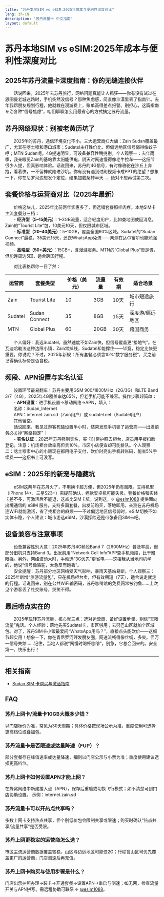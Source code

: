 ```yaml
---
title: "苏丹本地SIM vs eSIM:2025年成本与便利性深度对比"
lang: zh-CN
description: "苏丹流量卡 中文指南"
layout: default
---
```

# 苏丹本地SIM vs eSIM:2025年成本与便利性深度对比

## 2025年苏丹流量卡深度指南：你的无缝连接伙伴

　　话说回来，2025年去苏丹旅行，网络问题真能让人抓狂——你有没有试过在恩图曼老城迷路时，手机突然没信号？那种焦虑感，简直像沙漠里丢了指南针。去年我帮朋友规划行程，他就栽在漫游费上，账单高得差点报警。别担心，这篇指南专治各种“信号焦虑”，咱们聊聊怎么用最省心的方式搞定苏丹流量。

## 苏丹网络现状：别被老黄历坑了

　　2025年的苏丹，通信环境变化不小。三大运营商扛大旗：Zain Sudan覆盖最广，尤其在喀土穆和港口城市；Sudatel主打性价比，但偏远地区信号弱得像蚊子哼；MTN Sudan呢，4G提速明显，可设备兼容性稍挑剔。个人观察一：去年雨季，我亲眼见Zain的基站靠太阳能供电，阴天时网速慢得像老牛拉车——这细节很少人提，但真影响体验。话说回来，苏丹的4G信号，有时像骆驼在沙丘上奔跑，看着快，一不留神就陷进沙坑。你有没有遇到过刷视频卡成PPT的绝望？想象一下，你在尼罗河边想发个定位，结果加载条转半天……绝对不想再试第二次。

## 套餐价格与运营商对比（2025年最新）

　　价格这块儿，2025年比前两年实惠多了，但选错套餐照样肉疼。本地SIM卡主流套餐分三档：  
　　- **经济型（5–15美元）**：1–3GB流量，适合轻度用户，比如查地图或回消息。Zain的“Tourist Lite”包，10美元10天，但仅限城市区域。  
　　- **标准型（20–40美元）**：5–10GB，覆盖全国90%区域。Sudatel的“Sudan Connect”最稳，35美元15天，还送WhatsApp免流——亲测在达尔富尔也能勉强视频。  
　　- **高端型（50+美元）**：15GB+，含漫游服务。MTN的“Global Plus”贵是贵，但能连周边5国，适合跨国行程。  

　　对比表格帮你一目了然：

| 运营商   | 套餐类型       | 价格（美元） | 流量量 | 有效期 | 适合场景         |
|----------|----------------|--------------|--------|--------|------------------|
| Zain     | Tourist Lite   | 10           | 3GB    | 10天   | 城市短途旅行     |
| Sudatel  | Sudan Connect  | 35           | 8GB    | 15天   | 深度游/偏远地区  |
| MTN      | Global Plus    | 60           | 20GB   | 30天   | 跨国商务         |

　　个人偏好：我选Sudatel，虽然速度不如Zain快，但信号覆盖更“接地气”。在瓦迪哈勒法这种边陲小镇，Zain常掉线，Sudatel却能撑住——毕竟，稳定比快更重要，你说呢？不过，2025年新规：所有套餐必须含10%“数字服务税”，买之前记得确认标价是否含税。

## 频段、APN设置与实名认证

　　设置环节最易翻车！苏丹主要用GSM 900/1800MHz（2G/3G）和LTE Band 3/7（4G），2025年4G覆盖率达65%，但老手机可能不兼容。操作步骤超简单：  
　　- **APN设置**：进手机设置→移动网络→APN，填入：  
　　名称：Sudan_Internet  
　　APN：internet.zain.sd（Zain用户）或 sudatel.net（Sudatel用户）  
　　其他留空。  
　　话说回来，我见过游客死磕设置半小时，结果发现手机锁了运营商——出发前务必关掉“网络锁定”！  
　　- **实名认证**：2025年苏丹强制实名，买卡时带护照去柜台，店员用平板扫脸登记。注意：机场柜台效率高但贵10%，市区小店便宜却可能排队。个人观察二：喀土穆市中心的小贩现在都用电子支付，砍价时亮出手机转账码，能省5%手续费——这招书上可没写。

## eSIM：2025年的新宠与隐藏坑

　　eSIM这两年在苏丹火了，不用换卡超方便，但2025年仍有局限。支持机型（iPhone 14+、三星S23+）需提前确认，老款安卓机可能失灵。套餐价格和实体卡差不多，可激活后不能退，这点比SIM卡坑。说到这，✈ [@esim1088](https://t.me/s/esim1088) 提供面向出境通信的 eSIM 服务，支持多国套餐，出发前购买，落地即用。亲测在苏丹机场连WiFi就能激活，省了找柜台的麻烦——不过偏远地区信号弱时，eSIM切换不如实体卡稳，个人建议：城市游选eSIM，沙漠探险还是带张备用SIM卡吧。

## 设备兼容与注意事项

　　设备兼容性别大意！2025年苏丹4G频段Band 7（2600MHz）普及率高，但部分旧机只支持Band 3。出发前用“Network Cell Info”APP查手机频段，比干瞪眼强。另外，网络波动大时，手动选“3G优先”更省电——这招我从当地司机学的，他说“信号像骆驼，太急反而跑丢”。  
　　安全提醒：苏丹部分地区网络受天气影响，暴雨天基站易断。个人观察三：2025年新增“旅游流量包”，只在机场柜台卖，但有效期短（7天），适合说走就走的行程。话说回来，别在公共WiFi输密码，苏丹咖啡馆的免费网常被钓鱼……上次见个游客丢了社交账号，哭笑不得。

## 最后唠点实在的

　　2025年玩转苏丹流量，核心就三点：选对运营商、备好设置步骤、别信“无限流量”鬼话。个人经验：落地先买Sudatel卡，市区够用；去努巴山区就加个区域包。对了，苏丹SIM卡小贩最爱问“WhatsApp用吗？”，直接点头能砍价——这细节超实用！想象一下，你在青尼罗河畔发朋友圈，网速流畅得像丝绸，多爽。但万一信号失踪……记住，当地人都说“网慢时喝杯咖啡”，别急，它总会回来的。安全第一，快乐出行！

<!-- crosslink -->
---

## 相关指南

- [Sudan SIM 卡购买与激活指南](https://faciylike.github.io/sudan-sim-guides)

<!-- BEGIN_SUDAN_FAQ -->
## FAQ

### 苏丹上网卡/流量卡10GB大概多少钱？
以门店标价为准，常见为30天周期；具体价格按现场公示为准，重度使用可选择更高档位或叠加包。

### 苏丹流量卡是否限速或达量降速（FUP）？
部分套餐存在峰值速率或达量降速，细则以门店公示与小票为准；重度使用建议选择更高档位。

### 苏丹上网卡如何设置APN才能上网？
在蜂窝网络中新建接入点（APN），保存后重启或切换飞行模式；如不清楚可到门店协助设置。 示例：internet.zain.sd

### 苏丹流量卡可以开热点共享吗？
多数上网卡支持热点共享，但个别低价包会限制共享或限速；购买时确认“热点共享/流量共享”是否受限。

### 苏丹上网更稳定的运营商怎么选？
市区主流运营商数据覆盖较稳，山区与边远地区可能仅2G；行程含山区可优先覆盖更广的运营商，门店测速后再充值。

### 苏丹上网卡购买与使用步骤是什么？
门店出示护照办理→装卡→开通套餐→设置APN→重启与测速；如无网，检查流量开关与APN拼写。需远程协助可联系 ✈ [@esim1088](https://t.me/s/esim1088)。

<script type="application/ld+json">
{"@context": "https://schema.org", "@type": "FAQPage", "mainEntity": [{"@type": "Question", "name": "苏丹上网卡/流量卡10GB大概多少钱？", "acceptedAnswer": {"@type": "Answer", "text": "以门店标价为准，常见为30天周期；具体价格按现场公示为准，重度使用可选择更高档位或叠加包。"}}, {"@type": "Question", "name": "苏丹流量卡是否限速或达量降速（FUP）？", "acceptedAnswer": {"@type": "Answer", "text": "部分套餐存在峰值速率或达量降速，细则以门店公示与小票为准；重度使用建议选择更高档位。"}}, {"@type": "Question", "name": "苏丹上网卡如何设置APN才能上网？", "acceptedAnswer": {"@type": "Answer", "text": "在蜂窝网络中新建接入点（APN），保存后重启或切换飞行模式；如不清楚可到门店协助设置。 示例：internet.zain.sd"}}, {"@type": "Question", "name": "苏丹流量卡可以开热点共享吗？", "acceptedAnswer": {"@type": "Answer", "text": "多数上网卡支持热点共享，但个别低价包会限制共享或限速；购买时确认“热点共享/流量共享”是否受限。"}}, {"@type": "Question", "name": "苏丹上网更稳定的运营商怎么选？", "acceptedAnswer": {"@type": "Answer", "text": "市区主流运营商数据覆盖较稳，山区与边远地区可能仅2G；行程含山区可优先覆盖更广的运营商，门店测速后再充值。"}}, {"@type": "Question", "name": "苏丹上网卡购买与使用步骤是什么？", "acceptedAnswer": {"@type": "Answer", "text": "门店出示护照办理→装卡→开通套餐→设置APN→重启与测速；如无网，检查流量开关与APN拼写。需远程协助可联系 ✈ @esim1088。"}}]}
</script>
<!-- END_SUDAN_FAQ -->
